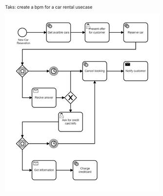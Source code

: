 Taks: create a bpm for a car rental usecase

![alt text](https://github.com/benjaco-edu/si-camunda-carbooking/blob/master/screenshot.PNG?raw=true)
